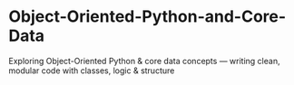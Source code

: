 # Object-Oriented-Python-and-Core-Data
Exploring Object-Oriented Python &amp; core data concepts — writing clean, modular code with classes, logic &amp; structure

